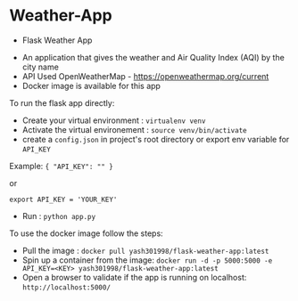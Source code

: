 # Weather-App

* Flask Weather App
- An application that gives the weather and Air Quality Index (AQI) by the city name
- API Used OpenWeatherMap - https://openweathermap.org/current
- Docker image is available for this app


To run the flask app directly:
- Create your virtual environment : `virtualenv venv`
- Activate the virtual environement : `source venv/bin/activate`
- create a `config.json` in project's root directory or export env variable for `API_KEY`

Example:
`{
    "API_KEY": ""
}`

or

`export API_KEY = 'YOUR_KEY'`

- Run : `python app.py`

To use the docker image follow the steps:

- Pull the image : `docker pull yash301998/flask-weather-app:latest`
- Spin up a container from the image: `docker run -d -p 5000:5000 -e API_KEY=<KEY> yash301998/flask-weather-app:latest`
- Open a browser to validate if the app is running on localhost: `http://localhost:5000/`

